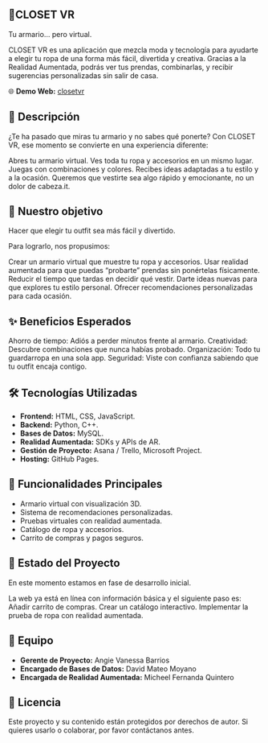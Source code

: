  ## 👗CLOSET VR
 
Tu armario… pero virtual.

CLOSET VR es una aplicación que mezcla moda y tecnología para ayudarte a elegir tu ropa de una forma más fácil, divertida y creativa. Gracias a la Realidad Aumentada, podrás ver tus prendas, combinarlas, y recibir sugerencias personalizadas sin salir de casa.

🌐 **Demo Web:** [closetvr](https://avanessa94.github.io/CLOSETVR-/)



## 📌 Descripción

¿Te ha pasado que miras tu armario y no sabes qué ponerte?
Con CLOSET VR, ese momento se convierte en una experiencia diferente:

Abres tu armario virtual.
Ves toda tu ropa y accesorios en un mismo lugar.
Juegas con combinaciones y colores.
Recibes ideas adaptadas a tu estilo y a la ocasión.
Queremos que vestirte sea algo rápido y emocionante, no un dolor de cabeza.it.


## 🎯 Nuestro objetivo


Hacer que elegir tu outfit sea más fácil y divertido.

Para lograrlo, nos propusimos:

Crear un armario virtual que muestre tu ropa y accesorios.
Usar realidad aumentada para que puedas “probarte” prendas sin ponértelas físicamente.
Reducir el tiempo que tardas en decidir qué vestir.
Darte ideas nuevas para que explores tu estilo personal.
Ofrecer recomendaciones personalizadas para cada ocasión.



## ✨ Beneficios Esperados

Ahorro de tiempo: Adiós a perder minutos frente al armario.
Creatividad: Descubre combinaciones que nunca habías probado.
Organización: Todo tu guardarropa en una sola app.
Seguridad: Viste con confianza sabiendo que tu outfit encaja contigo.



## 🛠️ Tecnologías Utilizadas

* **Frontend:** HTML, CSS, JavaScript.
* **Backend:** Python, C++.
* **Bases de Datos:** MySQL.
* **Realidad Aumentada:** SDKs y APIs de AR.
* **Gestión de Proyecto:** Asana / Trello, Microsoft Project.
* **Hosting:** GitHub Pages.



## 📂 Funcionalidades Principales

* Armario virtual con visualización 3D.
* Sistema de recomendaciones personalizadas.
* Pruebas virtuales con realidad aumentada.
* Catálogo de ropa y accesorios.
* Carrito de compras y pagos seguros.



## 🚀 Estado del Proyecto

En este momento estamos en fase de desarrollo inicial.

La web ya está en línea con información básica y el siguiente paso es:
Añadir carrito de compras.
Crear un catálogo interactivo.
Implementar la prueba de ropa con realidad aumentada.



## 👥 Equipo

* **Gerente de Proyecto:** Angie Vanessa Barrios
* **Encargado de Bases de Datos:** David Mateo Moyano
* **Encargada de Realidad Aumentada:** Micheel Fernanda Quintero



## 📜 Licencia

Este proyecto y su contenido están protegidos por derechos de autor. Si quieres usarlo o colaborar, por favor contáctanos antes.




